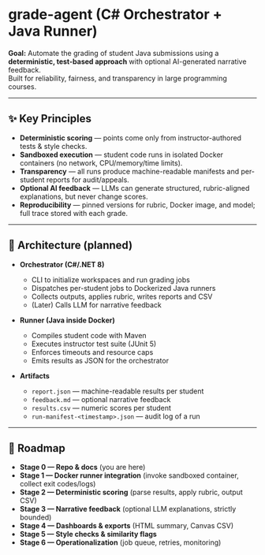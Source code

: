 # grade-agent (C# Orchestrator + Java Runner)

**Goal:** Automate the grading of student Java submissions using a **deterministic, test-based approach** with optional AI-generated narrative feedback.  
Built for reliability, fairness, and transparency in large programming courses.

---

## ✨ Key Principles
- **Deterministic scoring** — points come only from instructor-authored tests & style checks.
- **Sandboxed execution** — student code runs in isolated Docker containers (no network, CPU/memory/time limits).
- **Transparency** — all runs produce machine-readable manifests and per-student reports for audit/appeals.
- **Optional AI feedback** — LLMs can generate structured, rubric-aligned explanations, but never change scores.
- **Reproducibility** — pinned versions for rubric, Docker image, and model; full trace stored with each grade.

---

## 📐 Architecture (planned)
- **Orchestrator (C#/.NET 8)**  
  - CLI to initialize workspaces and run grading jobs  
  - Dispatches per-student jobs to Dockerized Java runners  
  - Collects outputs, applies rubric, writes reports and CSV  
  - (Later) Calls LLM for narrative feedback  

- **Runner (Java inside Docker)**  
  - Compiles student code with Maven  
  - Executes instructor test suite (JUnit 5)  
  - Enforces timeouts and resource caps  
  - Emits results as JSON for the orchestrator  

- **Artifacts**  
  - `report.json` — machine-readable results per student  
  - `feedback.md` — optional narrative feedback  
  - `results.csv` — numeric scores per student  
  - `run-manifest-<timestamp>.json` — audit log of a run  

---

## 🚦 Roadmap
- **Stage 0 — Repo & docs** (you are here)
- **Stage 1 — Docker runner integration** (invoke sandboxed container, collect exit codes/logs)
- **Stage 2 — Deterministic scoring** (parse results, apply rubric, output CSV)
- **Stage 3 — Narrative feedback** (optional LLM explanations, strictly bounded)
- **Stage 4 — Dashboards & exports** (HTML summary, Canvas CSV)
- **Stage 5 — Style checks & similarity flags**
- **Stage 6 — Operationalization** (job queue, retries, monitoring)

